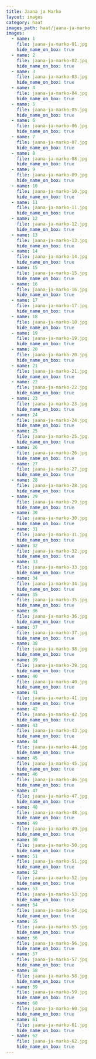 ```yaml
---
title: Jaana ja Marko
layout: images
category: haat
images_path: haat/jaana-ja-marko
images:
  - name: 1
    file: jaana-ja-marko-01.jpg
    hide_name_on_box: true
  - name: 2
    file: jaana-ja-marko-02.jpg
    hide_name_on_box: true
  - name: 3
    file: jaana-ja-marko-03.jpg
    hide_name_on_box: true
  - name: 4
    file: jaana-ja-marko-04.jpg
    hide_name_on_box: true
  - name: 5
    file: jaana-ja-marko-05.jpg
    hide_name_on_box: true
  - name: 6
    file: jaana-ja-marko-06.jpg
    hide_name_on_box: true
  - name: 7
    file: jaana-ja-marko-07.jpg
    hide_name_on_box: true
  - name: 8
    file: jaana-ja-marko-08.jpg
    hide_name_on_box: true
  - name: 9
    file: jaana-ja-marko-09.jpg
    hide_name_on_box: true
  - name: 10
    file: jaana-ja-marko-10.jpg
    hide_name_on_box: true
  - name: 11
    file: jaana-ja-marko-11.jpg
    hide_name_on_box: true
  - name: 12
    file: jaana-ja-marko-12.jpg
    hide_name_on_box: true
  - name: 13
    file: jaana-ja-marko-13.jpg
    hide_name_on_box: true
  - name: 14
    file: jaana-ja-marko-14.jpg
    hide_name_on_box: true
  - name: 15
    file: jaana-ja-marko-15.jpg
    hide_name_on_box: true
  - name: 16
    file: jaana-ja-marko-16.jpg
    hide_name_on_box: true
  - name: 17
    file: jaana-ja-marko-17.jpg
    hide_name_on_box: true
  - name: 18
    file: jaana-ja-marko-18.jpg
    hide_name_on_box: true
  - name: 19
    file: jaana-ja-marko-19.jpg
    hide_name_on_box: true
  - name: 20
    file: jaana-ja-marko-20.jpg
    hide_name_on_box: true
  - name: 21
    file: jaana-ja-marko-21.jpg
    hide_name_on_box: true
  - name: 22
    file: jaana-ja-marko-22.jpg
    hide_name_on_box: true
  - name: 23
    file: jaana-ja-marko-23.jpg
    hide_name_on_box: true
  - name: 24
    file: jaana-ja-marko-24.jpg
    hide_name_on_box: true
  - name: 25
    file: jaana-ja-marko-25.jpg
    hide_name_on_box: true
  - name: 26
    file: jaana-ja-marko-26.jpg
    hide_name_on_box: true
  - name: 27
    file: jaana-ja-marko-27.jpg
    hide_name_on_box: true
  - name: 28
    file: jaana-ja-marko-28.jpg
    hide_name_on_box: true
  - name: 29
    file: jaana-ja-marko-29.jpg
    hide_name_on_box: true
  - name: 30
    file: jaana-ja-marko-30.jpg
    hide_name_on_box: true
  - name: 31
    file: jaana-ja-marko-31.jpg
    hide_name_on_box: true
  - name: 32
    file: jaana-ja-marko-32.jpg
    hide_name_on_box: true
  - name: 33
    file: jaana-ja-marko-33.jpg
    hide_name_on_box: true
  - name: 34
    file: jaana-ja-marko-34.jpg
    hide_name_on_box: true
  - name: 35
    file: jaana-ja-marko-35.jpg
    hide_name_on_box: true
  - name: 36
    file: jaana-ja-marko-36.jpg
    hide_name_on_box: true
  - name: 37
    file: jaana-ja-marko-37.jpg
    hide_name_on_box: true
  - name: 38
    file: jaana-ja-marko-38.jpg
    hide_name_on_box: true
  - name: 39
    file: jaana-ja-marko-39.jpg
    hide_name_on_box: true
  - name: 40
    file: jaana-ja-marko-40.jpg
    hide_name_on_box: true
  - name: 41
    file: jaana-ja-marko-41.jpg
    hide_name_on_box: true
  - name: 42
    file: jaana-ja-marko-42.jpg
    hide_name_on_box: true
  - name: 43
    file: jaana-ja-marko-43.jpg
    hide_name_on_box: true
  - name: 44
    file: jaana-ja-marko-44.jpg
    hide_name_on_box: true
  - name: 45
    file: jaana-ja-marko-45.jpg
    hide_name_on_box: true
  - name: 46
    file: jaana-ja-marko-46.jpg
    hide_name_on_box: true
  - name: 47
    file: jaana-ja-marko-47.jpg
    hide_name_on_box: true
  - name: 48
    file: jaana-ja-marko-48.jpg
    hide_name_on_box: true
  - name: 49
    file: jaana-ja-marko-49.jpg
    hide_name_on_box: true
  - name: 50
    file: jaana-ja-marko-50.jpg
    hide_name_on_box: true
  - name: 51
    file: jaana-ja-marko-51.jpg
    hide_name_on_box: true
  - name: 52
    file: jaana-ja-marko-52.jpg
    hide_name_on_box: true
  - name: 53
    file: jaana-ja-marko-53.jpg
    hide_name_on_box: true
  - name: 54
    file: jaana-ja-marko-54.jpg
    hide_name_on_box: true
  - name: 55
    file: jaana-ja-marko-55.jpg
    hide_name_on_box: true
  - name: 56
    file: jaana-ja-marko-56.jpg
    hide_name_on_box: true
  - name: 57
    file: jaana-ja-marko-57.jpg
    hide_name_on_box: true
  - name: 58
    file: jaana-ja-marko-58.jpg
    hide_name_on_box: true
  - name: 59
    file: jaana-ja-marko-59.jpg
    hide_name_on_box: true
  - name: 60
    file: jaana-ja-marko-60.jpg
    hide_name_on_box: true
  - name: 61
    file: jaana-ja-marko-61.jpg
    hide_name_on_box: true
  - name: 62
    file: jaana-ja-marko-62.jpg
    hide_name_on_box: true
---
```

